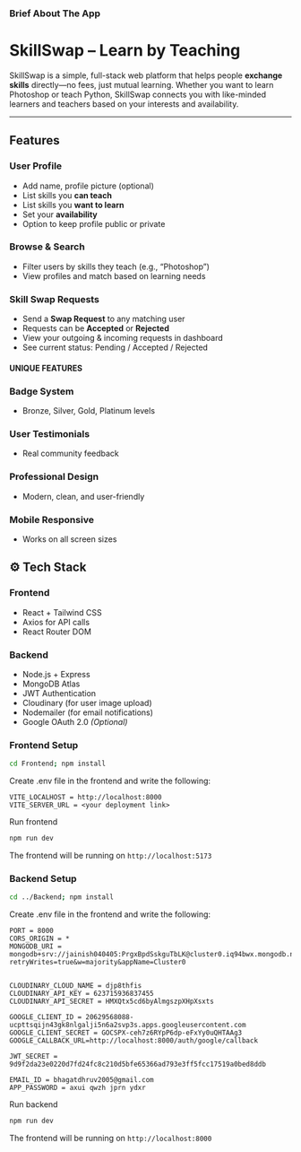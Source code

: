 ### Brief About The App 
#  SkillSwap – Learn by Teaching

SkillSwap is a simple, full-stack web platform that helps people **exchange skills** directly—no fees, just mutual learning. Whether you want to learn Photoshop or teach Python, SkillSwap connects you with like-minded learners and teachers based on your interests and availability.

---

##  Features

###  User Profile
- Add name, profile picture (optional)
- List skills you **can teach**
- List skills you **want to learn**
- Set your **availability**
- Option to keep profile public or private

### Browse & Search
- Filter users by skills they teach (e.g., “Photoshop”)
- View profiles and match based on learning needs

### Skill Swap Requests
- Send a **Swap Request** to any matching user
- Requests can be **Accepted**  or **Rejected** 
- View your outgoing & incoming requests in dashboard
- See current status: Pending / Accepted / Rejected

#### UNIQUE FEATURES

### Badge System
- Bronze, Silver, Gold, Platinum levels

### User Testimonials
- Real community feedback

### Professional Design
- Modern, clean, and user-friendly

### Mobile Responsive
- Works on all screen sizes

## ⚙️ Tech Stack

### Frontend
- React + Tailwind CSS
- Axios for API calls
- React Router DOM

### Backend
- Node.js + Express
- MongoDB Atlas
- JWT Authentication
- Cloudinary (for user image upload)
- Nodemailer (for email notifications)
- Google OAuth 2.0 *(Optional)*
### Frontend Setup

```bash
cd Frontend; npm install
```

Create .env file in the frontend and write the following:

```env
VITE_LOCALHOST = http://localhost:8000
VITE_SERVER_URL = <your deployment link>
```

Run frontend

```bash
npm run dev
```

The frontend will be running on `http://localhost:5173`

### Backend Setup

```bash
cd ../Backend; npm install
```

Create .env file in the frontend and write the following:

```env
PORT = 8000
CORS_ORIGIN = *
MONGODB_URI = mongodb+srv://jainish040405:PrgxBpdSskguTbLK@cluster0.iq94bwx.mongodb.net/?retryWrites=true&w=majority&appName=Cluster0


CLOUDINARY_CLOUD_NAME = djp8thfis
CLOUDINARY_API_KEY = 623715936837455
CLOUDINARY_API_SECRET = HMXQtx5cd6byAlmgszpXHpXsxts

GOOGLE_CLIENT_ID = 20629568088-ucpttsqijn43gk8nlgalji5n6a2svp3s.apps.googleusercontent.com
GOOGLE_CLIENT_SECRET = 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
GOOGLE_CALLBACK_URL=http://localhost:8000/auth/google/callback

JWT_SECRET = 9d9f2da23e0220d7fd24fc8c210d5bfe65366ad793e3ff5fcc17519a0bed8ddb

EMAIL_ID = bhagatdhruv2005@gmail.com
APP_PASSWORD = axui qwzh jprn ydxr
```

Run backend

```bash
npm run dev
```

The frontend will be running on `http://localhost:8000`
